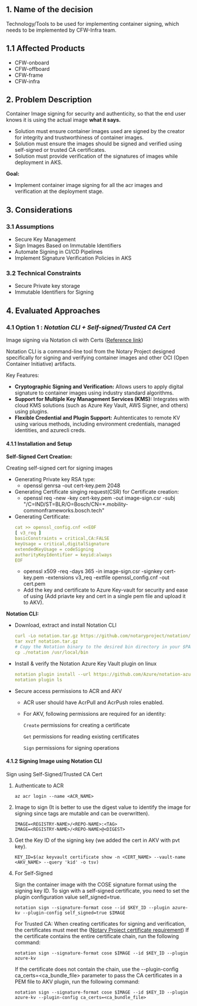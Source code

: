 ## 1. Name of the decision

Technology/Tools to be used for implementing container signing, which needs to be implemented by CFW-Infra team.

## 1.1 Affected Products

- CFW-onboard
- CFW-offboard
- CFW-frame
- CFW-infra

## 2. Problem Description

Container Image signing for security and authenticity, so that the end user knows it is using the actual image **what it says.**

 - Solution must ensure container images used are signed by the creator for integrity and trustworthiness of container images.
 - Solution must ensure the images should be signed and verified using self-signed or trusted CA certificates.
 - Solution must provide verification of the signatures of images while deployment in AKS.

**Goal:**

- Implement container image signing for all the acr images and verification at the deployment stage.

## 3. Considerations

### 3.1 Assumptions

- Secure Key Management
- Sign Images Based on Immutable Identifiers
- Automate Signing in CI/CD Pipelines
- Implement Signature Verification Policies in AKS

### 3.2 Technical Constraints

- Secure Private key storage
- Immutable Identifiers for Signing

## 4. Evaluated Approaches

### 4.1 Option 1 :  *Notation CLI + Self-signed/Trusted CA Cert*

Image signing via Notation cli with Certs ([Reference link](https://learn.microsoft.com/en-us/azure/container-registry/container-registry-tutorial-sign-build-push))

Notation CLI is a command-line tool from the Notary Project designed specifically for signing and verifying container images and other OCI (Open Container Initiative) artifacts.

Key Features:

- **Cryptographic Signing and Verification:** Allows users to apply digital signature to container images using industry standard algorithms.
- **Support for Multiple Key Management Services (KMS):** Integrates with cloud KMS solutions (such as Azure Key Vault, AWS Signer, and others) using plugins.
- **Flexible Credential and Plugin Support:** Auhtenticates to remote KV using various methods, including environment credentials, managed identities, and azurecli creds.
  
#### 4.1.1 Installation and Setup

**Self-Signed Cert Creation:**

Creating self-signed cert for signing images

- Generating Private key RSA type:
  - openssl genrsa -out cert-key.pem 2048
- Generating Certificate singing request(CSR) for Certificate creation:
  - openssl req -new -key cert-key.pem  -out image-sign.csr -subj "/C=IND/ST=BLR/O=Bosch/CN=*.mobility-commonframeworks.bosch.tech"
- Generating Certificate:
    ```yaml
    cat >> openssl_config.cnf <<EOF
    [ v3_req ]
    basicConstraints = critical,CA:FALSE
    keyUsage = critical,digitalSignature
    extendedKeyUsage = codeSigning
    authorityKeyIdentifier = keyid:always
    EOF
    ```
  - openssl x509 -req -days 365 -in image-sign.csr -signkey cert-key.pem -extensions v3_req -extfile openssl_config.cnf -out cert.pem
  - Add the key and certificate to Azure Key-vault for security and ease of using (Add priavte key and cert in a single pem file and upload it to AKV).

**Notation CLI:**

- Download, extract and install Notation CLI
  ```yaml
  curl -Lo notation.tar.gz https://github.com/notaryproject/notation/releases/download/v1.3.2/notation_1.3.2_linux_amd64.tar.gz
  tar xvzf notation.tar.gz
  # Copy the Notation binary to the desired bin directory in your $PATH, for example
  cp ./notation /usr/local/bin
  ```
- Install & verify the Notation Azure Key Vault plugin on linux
  ```yaml
  notation plugin install --url https://github.com/Azure/notation-azure-kv/releases/download/v1.2.1/notation-azure-kv_1.2.1_linux_amd64.tar.gz --sha256sum 67c5ccaaf28dd44d2b6572684d84e344a02c2258af1d65ead3910b3156d3eaf5
  notation plugin ls
  ```
 - Secure access permissions to ACR and AKV
   - ACR user should have AcrPull and AcrPush roles enabled.
   - For AKV, following permissions are required for an identity:
  
      `Create` permissions for creating a certificate

      `Get` permissions for reading existing certificates

      `Sign` permissions for signing operations

#### 4.1.2 Signing Image using Notation CLI

Sign using Self-Signed/Trusted CA Cert

1. Authenticate to ACR
    ``` 
    az acr login --name <ACR_NAME> 
    ```
2. Image to sign (It is better to use the digest value to identify the image for signing since tags are mutable and can be overwritten).
   ```
   IMAGE=<REGISTRY-NAME>/<REPO-NAME>:<TAG>
   IMAGE=<REGISTRY-NAME>/<REPO-NAME>@<DIGEST>
   ```
3. Get the Key ID of the signing key (we added the cert in AKV with pvt key).
    ```
    KEY_ID=$(az keyvault certificate show -n <CERT_NAME> --vault-name <AKV_NAME> --query 'kid' -o tsv)
    ```
4. For Self-Signed
   
   Sign the container image with the COSE signature format using the signing key ID. To sign with a self-signed certificate, you need to set the plugin configuration value
   self_signed=true.
   ```
   notation sign --signature-format cose --id $KEY_ID --plugin azure-kv --plugin-config self_signed=true $IMAGE
   ```
   For Trusted CA: 
   When creating certificates for signing and verification, the certificates must meet the ([Notary Project certificate requirement](https://github.com/notaryproject/specifications/blob/v1.0.0/specs/signature-specification.md#certificate-requirements))
   If the certificate contains the entire certificate chain, run the following command:
   ```
   notation sign --signature-format cose $IMAGE --id $KEY_ID --plugin azure-kv
   ```
   If the certificate does not contain the chain, use the --plugin-config ca_certs=<ca_bundle_file> parameter to pass the CA certificates in a PEM file to AKV plugin, run the following command:  
   ```
   notation sign --signature-format cose $IMAGE --id $KEY_ID --plugin azure-kv --plugin-config ca_certs=<ca_bundle_file>
   ```
